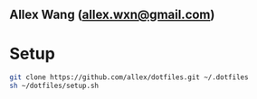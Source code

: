Allex Wang (allex.wxn@gmail.com)
--------------------------------------------------

# Setup

```sh
git clone https://github.com/allex/dotfiles.git ~/.dotfiles
sh ~/dotfiles/setup.sh
```
